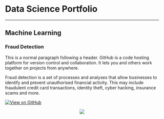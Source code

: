 # Data Science Portfolio

---

## Machine Learning

### Fraud Detection

This is a normal paragraph following a header. GitHub is a code hosting platform for version control and collaboration. It lets you and others work together on projects from anywhere.

Fraud detection is a set of processes and analyses that allow businesses to identify and prevent unauthorised financial activity. This may include fraudulent credit card transactions, identity theft, cyber hacking, insurance scams and more.

[![View on GitHub](https://img.shields.io/badge/GitHub-View_on_GitHub-blue?logo=GitHub)](https://github.com/Mahathiiii/DataSciencePortfolio)

<center><img src="images/fraud_detection.png"/></center>
